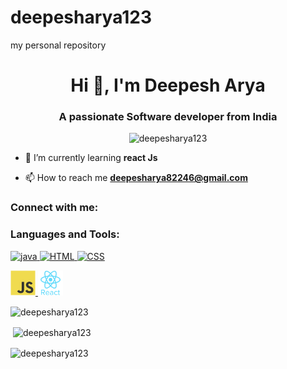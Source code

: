 # deepesharya123
my personal repository
<h1 align="center">Hi 👋, I'm  Deepesh Arya</h1>
<h3 align="center">A passionate Software developer from India</h3>

<p align="center"> <img src="https://komarev.com/ghpvc/?username=deepesharya123&label=Profile%20views&color=0e75b6&style=flat" alt="deepesharya123" /> </p>

- 🌱 I’m currently learning **react Js**

- 📫 How to reach me **deepesharya82246@gmail.com**

<h3 align="left">Connect with me:</h3>
<p align="left">
</p>

<h3 align="left">Languages and Tools:</h3>
<p align="left"> <a href="https://www.oracle.com/in/java/" target="_blank" rel="noreferrer"> <img src="https://icon-library.com/icon/java-icon-images-6.html" alt="java" width="40" height="40"/> </a> 
<a href="https://www.w3schools.com/html/" target="_blank" rel="noreferrer"> <img src=" https://www.google.com/search?q=HTML+icon&tbm=isch&ved=2ahUKEwjHk93Sv7r7AhX5k9gFHfqgBmkQ2-cCegQIABAA&oq=HTML+icon&gs_lcp=CgNpbWcQAzIECAAQQzIFCAAQgAQyBQgAEIAEMgUIABCABDIFCAAQgAQyBQgAEIAEMgUIABCABDIFCAAQgAQyBQgAEIAEMgUIABCABDoGCAAQBxAeOgcIABCxAxBDOggIABCABBCxA1CoB1jxHGC3I2gAcAB4AIAB7AGIAcILkgEFMC45LjGYAQCgAQGqAQtnd3Mtd2l6LWltZ8ABAQ&sclient=img&ei=ye14Y4eLHPmn4t4P-sGayAY&bih=948&biw=1846#imgrc=9sZGWiHtU57D7M" alt="HTML" width="40" height="40"/> </a>
<a href="https://www.w3schools.com/css/default.asp" target="_blank" rel="noreferrer"> <img src="https://www.google.com/search?q=html+icon&sxsrf=ALiCzsYnzn-WxrGFuVy-gC60FLy1PHqEhQ:1668869504901&source=lnms&tbm=isch&sa=X&ved=2ahUKEwjHzo-wv7r7AhUS4DgGHV2IBRAQ_AUoAXoECAIQAw&biw=1846&bih=948&dpr=1#imgrc=9sZGWiHtU57D7M" alt="CSS" width="40" height="40"/> </a> 

<a href="https://developer.mozilla.org/en-US/docs/Web/JavaScript" target="_blank" rel="noreferrer"> <img src="https://raw.githubusercontent.com/devicons/devicon/master/icons/javascript/javascript-original.svg" alt="Javascript" width="40" height="40"/> </a> <a href="https://reactjs.org/" target="_blank" rel="noreferrer"> <img src="https://raw.githubusercontent.com/devicons/devicon/master/icons/react/react-original-wordmark.svg" alt="react" width="40" height="40"/> </a> </p>

<p><img align="center" src="https://github-readme-stats.vercel.app/api/top-langs username=deepesharya123&show_icons=true&locale=en&layout=compact"alt="deepesharya123" /></p>

<p>&nbsp;<img align="center" src="https://github-readme-stats.vercel.app/api?username=deepesharya123&show_icons=true&locale=en" alt="deepesharya123" /></p>

<p><img align="center" src="https://github-readme-streak-stats.herokuapp.com/?user=deepesharya123&" alt="deepesharya123" /></p>
